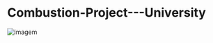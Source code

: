 # Combustion-Project---University

![imagem](https://github.com/HugoA45/Combustion-Project---University/assets/146665478/7f2743a1-342a-4b62-9ed5-4a98cf7f9f8a)
